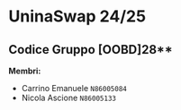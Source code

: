 # UninaSwap 24/25

## Codice Gruppo [OOBD]28**

**Membri:**
  * Carrino Emanuele `N86005084`
  * Nicola Ascione `N86005133`
